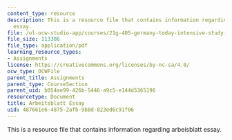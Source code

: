 ```yaml
---
content_type: resource
description: This is a resource file that contains information regarding arbeisblatt
  essay.
file: /ol-ocw-studio-app/courses/21g-405-germany-today-intensive-study-of-german-language-and-culture-january-iap-2011/487661e648752afb9b8d823ed6c91f06_MIT21G_405IAP11_abt_essay.pdf
file_size: 113386
file_type: application/pdf
learning_resource_types:
- Assignments
license: https://creativecommons.org/licenses/by-nc-sa/4.0/
ocw_type: OCWFile
parent_title: Assignments
parent_type: CourseSection
parent_uid: b054ae99-426b-5446-a9c5-e144d5365196
resourcetype: Document
title: Arbeitsblatt Essay
uid: 487661e6-4875-2afb-9b8d-823ed6c91f06
---
```

This is a resource file that contains information regarding arbeisblatt essay.